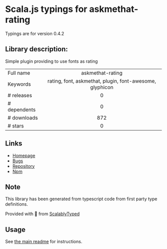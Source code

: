 
# Scala.js typings for askmethat-rating

Typings are for version 0.4.2

## Library description:
Simple plugin providing to use fonts as rating

|                    |                 |
| ------------------ | :-------------: |
| Full name          | askmethat-rating |
| Keywords           | rating, font, askmethat, plugin, font-awesome, glyphicon |
| # releases         | 0 |
| # dependents       | 0 |
| # downloads        | 872 |
| # stars            | 0 |

## Links
- [Homepage](https://alexteixeira.github.io/Askmethat-Rating/)
- [Bugs](https://github.com/AlexTeixeira/Askmethat-Rating/issues)
- [Repository](https://github.com/AlexTeixeira/Askmethat-Rating)
- [Npm](https://www.npmjs.com/package/askmethat-rating)
    


## Note
This library has been generated from typescript code from first party type definitions.

Provided with :purple_heart: from [ScalablyTyped](https://github.com/oyvindberg/ScalablyTyped)

## Usage
See [the main readme](../../readme.md) for instructions.


